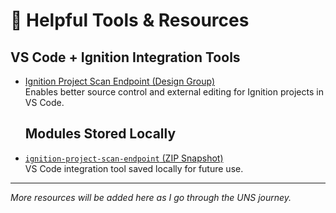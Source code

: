 # 🔧 Helpful Tools & Resources

## VS Code + Ignition Integration Tools

- [Ignition Project Scan Endpoint (Design Group)](https://github.com/design-group/ignition-project-scan-endpoint)  
  Enables better source control and external editing for Ignition projects in VS Code.
  ## Modules Stored Locally

- [`ignition-project-scan-endpoint` (ZIP Snapshot)](../modules/ignition-project-scan-endpoint-master.zip)  
  VS Code integration tool saved locally for future use.


---
_More resources will be added here as I go through the UNS journey._
